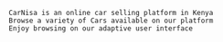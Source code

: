     CarNisa is an online car selling platform in Kenya
    Browse a variety of Cars available on our platform
    Enjoy browsing on our adaptive user interface